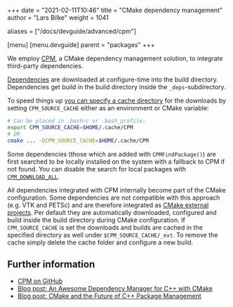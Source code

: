 +++
date = "2021-02-11T10:46"
title = "CMake dependency management"
author = "Lars Bilke"
weight = 1041

aliases = ["/docs/devguide/advanced/cpm"]

[menu]
  [menu.devguide]
    parent = "packages"
+++

We employ [CPM](https://github.com/cpm-cmake/CPM.cmake#options), a CMake dependency management solution, to integrate third-party dependencies.

[Dependencies](https://gitlab.opengeosys.org/ogs/ogs/-/blob/master/scripts/cmake/Dependencies.cmake) are downloaded at configure-time into the build directory. Dependencies get build in the build directory inside the `_deps`-subdirectory.

To speed things up [you can specify a cache directory](https://github.com/cpm-cmake/CPM.cmake#cpm_source_cache) for the downloads by setting `CPM_SOURCE_CACHE` either as an environment or CMake variable:

```bash
# Can be placed in .bashrc or .bash_profile:
export CPM_SOURCE_CACHE=$HOME/.cache/CPM
# OR
cmake ... -DCPM_SOURCE_CACHE=$HOME/.cache/CPM
```

Some dependencies (those which are added with `CPMFindPackage()`) are first searched to be locally installed on the system with a fallback to CPM if not found. You can disable the search for local packages with [`CPM_DOWNLOAD_ALL`](https://github.com/cpm-cmake/CPM.cmake#cpm_download_all).

All dependencies integrated with CPM internally become part of the CMake configuration. Some dependencies are not compatible with this approach (e.g. VTK and PETSc) and are therefore integrated as [CMake external projects](https://cmake.org/cmake/help/latest/module/ExternalProject.html). Per default they are automatically downloaded, configured and build inside the build directory during CMake configuration. If `CPM_SOURCE_CACHE` is set the downloads and builds are cached in the specified directory as well under `$CPM_SOURCE_CACHE/_ext`. To remove the cache simply delete the cache folder and configure a new build.

## Further information

- [CPM on GitHub](https://github.com/cpm-cmake/CPM.cmake#options)
- [Blog post: An Awesome Dependency Manager for C++ with CMake](https://medium.com/swlh/cpm-an-awesome-dependency-manager-for-c-with-cmake-3c53f4376766)
- [Blog post: CMake and the Future of C++ Package Management](https://ibob.github.io/blog/2020/01/13/cmake-package-management/)
